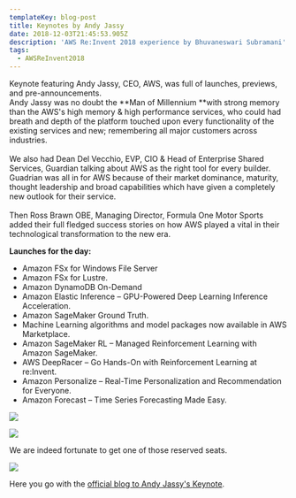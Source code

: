 ```yaml
---
templateKey: blog-post
title: Keynotes by Andy Jassy
date: 2018-12-03T21:45:53.905Z
description: 'AWS Re:Invent 2018 experience by Bhuvaneswari Subramani'
tags:
  - AWSReInvent2018
---
```

Keynote featuring Andy Jassy, CEO, AWS, was full of launches, previews, and pre-announcements. \
Andy Jassy was no doubt the **Man of Millennium **with strong memory than the AWS's high memory & high performance services, who could had breath and depth of the platform touched upon every functionality of the existing services and new; remembering all major customers across industries.\
\
We also had Dean Del Vecchio, EVP, CIO & Head of Enterprise Shared Services, Guardian talking about AWS as the right tool for every builder. Guadrian was all in for AWS because of their market dominance, maturity, thought leadership and broad capabilities which have given a completely new outlook for their service. \
\
Then Ross Brawn OBE, Managing Director, Formula One Motor Sports added their full fledged success stories on how AWS played a vital in their technological transformation to the new era.

**Launches for the day:**

* Amazon FSx for Windows File Server 
* Amazon FSx for Lustre.
* Amazon DynamoDB On-Demand
* Amazon Elastic Inference – GPU-Powered Deep Learning Inference Acceleration.
* Amazon SageMaker Ground Truth.
* Machine Learning algorithms and model packages now available in AWS Marketplace.
* Amazon SageMaker RL – Managed Reinforcement Learning with Amazon SageMaker.
* AWS DeepRacer – Go Hands-On with Reinforcement Learning at re:Invent.
* Amazon Personalize – Real-Time Personalization and Recommendation for Everyone.
* Amazon Forecast – Time Series Forecasting Made Easy.

![](/img/andykeynote_1.png)



![](/img/andykeynote_2.png)

We are indeed fortunate to get one of those reserved seats.

![](/img/andykeynote_3.png)

Here you go with the [official blog to Andy Jassy's Keynote](https://aws.amazon.com/blogs/aws/aws-previews-and-pre-announcements-at-reinvent-2018-andy-jassy-keynote/).
